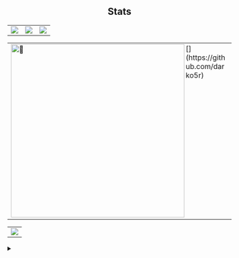 <h2 align="center">Stats</h2>

<table border="0" cellspacing="0" cellpadding="0" align="center">
  <tr border="0">
    <td border="0">
      <a href="https://github.com/darko5r">  
        <img align="center" src="https://github-readme-stats.vercel.app/api?username=darko5r&theme=transparent&show_icons=true&hide_border=true&text_bold=true&card_width=200&text_color=727272&icon_color=959da5" /> 
      </a> 
    </td>
    <td>
      <a href="https://github.com/darko5r">  
        <img src="https://github-readme-streak-stats.herokuapp.com?user=darko5r&theme=tokyonight_duo&background=FFFFFF00&hide_border=true&text_bold=true&card_width=100"/> 
      </a>  
    </td>
    <td>
      <a href="https://github.com/darko5r/darko5r.github.io">  
        <img align="center" src="https://github-readme-stats.vercel.app/api/pin/?username=darko5r&repo=darko5r.github.io&theme=transparent&hide_border=true&text_bold=true&text_color=727272&icon_color=959da5" /> 
      </a>
    </td>
  </tr>
</table>

<table align="center">
  <tr>
    <td>
    [<img align="left" width="390" alt="🦑" src="https://gist.githubusercontent.com/darko5r/d75593332733f32b61419ad249955fe5/raw/31ea921dcae7da3aa172f89a7ce4f70017937057/metrics_lang.svg">](https://github.com/darko5r)
    </td>
  </tr>
</table>

<!-- <table align="center">
  <tr>
    <td>
      <a href="https://github.com/darko5r/darko5r.github.io">  
         <img align="center" src="https://metrics.lecoq.io/darko5r?template=classic&base.header=0&stars=1&base=header%2C%20activity%2C%20community%2C%20repositories%2C%20metadata&base.indepth=false&base.hireable=false&base.skip=false&stars=false&stars.limit=4&config.timezone=Europe%2FBerlin&text_bold=true" /> 
      </a>
    </td>
  </tr>
</table>

<!-- <table align="center">
  <tr>
    <td>
      <a href="https://github.com/darko5r/darko5r.github.io">  
         <img align="center" src="https://metrics.lecoq.io/darko5r?template=classic&base.header=0&base.activity=0&base.community=0&base.repositories=0&base.metadata=0&followup=1&base=header%2C%20activity%2C%20community%2C%20repositories%2C%20metadata&base.indepth=false&base.hireable=false&base.skip=false&followup=false&followup.sections=repositories&followup.indepth=true&followup.archived=true&config.timezone=Europe%2FBerlin" /> 
      </a>
    </td>
  </tr>
</table> -->

<table align="center">
  <tr>
    <td>
        <img align="center" src="https://count.getloli.com/get/@darko5r?theme=moebooru" />
    </td>
  </tr>
</table>

<details>
  <summary>

  </summary>
   <h2><a href="https://git.io/typing-svg"><img src="https://readme-typing-svg.herokuapp.com?font=Roboto+Condensed+&weight=800&size=18&pause=1000&color=5E14F795&width=1000&lines=Check+later...+README.md+is+not+finished+yet.+Need+more+time+to+finish+it+up.;Thx+4+ur+patience+amigos!" alt="Typing SVG" /></a></h2>
  
</details>
